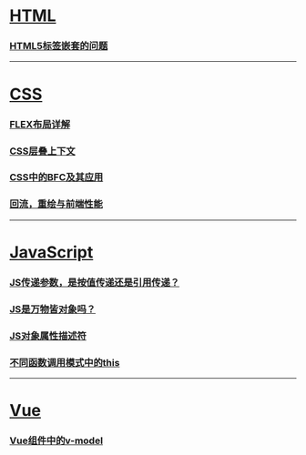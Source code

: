 # [HTML](/blogs/html)

### [HTML5标签嵌套的问题](/blogs/html/2020-09-01.html)

---



# [CSS](/blogs/css)

### [FLEX布局详解](/blogs/css/2020-08-09.html)

### [CSS层叠上下文](/blogs/css/2020-09-13.html)

### [CSS中的BFC及其应用](/blogs/css/2020-09-14.html)

### [回流，重绘与前端性能](/blogs/css/2020-10-17.html)

---



# [JavaScript](/blogs/javascript)

### [JS传递参数，是按值传递还是引用传递？](/blogs/javascript/2020-01-25.html)

### [JS是万物皆对象吗？](/blogs/javascript/2020-01-26.html)

### [JS对象属性描述符](/blogs/javascript/2020-01-27.html)

### [不同函数调用模式中的this](/blogs/javascript/2020-02-01.html)

---



# [Vue](/blogs/vue)

### [Vue组件中的v-model](/blogs/vue/2020-09-13.html)
